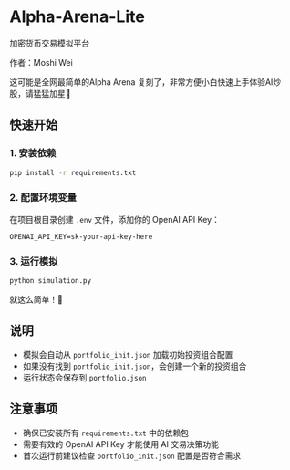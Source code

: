 # Alpha-Arena-Lite

加密货币交易模拟平台

作者：Moshi Wei

这可能是全网最简单的Alpha Arena 复刻了，非常方便小白快速上手体验AI炒股，请猛猛加星🌟

## 快速开始

### 1. 安装依赖

```bash
pip install -r requirements.txt
```

### 2. 配置环境变量

在项目根目录创建 `.env` 文件，添加你的 OpenAI API Key：

```env
OPENAI_API_KEY=sk-your-api-key-here
```

### 3. 运行模拟

```bash
python simulation.py
```

就这么简单！🎉

## 说明

- 模拟会自动从 `portfolio_init.json` 加载初始投资组合配置
- 如果没有找到 `portfolio_init.json`，会创建一个新的投资组合
- 运行状态会保存到 `portfolio.json`

## 注意事项

- 确保已安装所有 `requirements.txt` 中的依赖包
- 需要有效的 OpenAI API Key 才能使用 AI 交易决策功能
- 首次运行前建议检查 `portfolio_init.json` 配置是否符合需求
